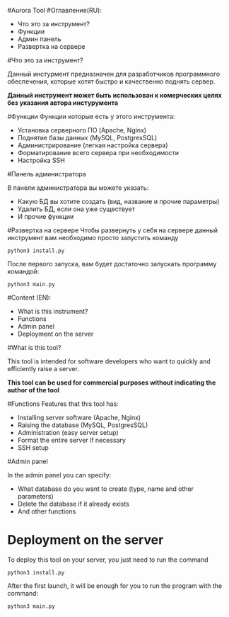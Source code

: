 #Aurora Tool
#Оглавление(RU): 

 - Что это за инструмент? 
 - Функции
 - Админ панель
 - Развертка на сервере

#Что это за инструмент?

Данный инстурмент предназначен для разработчиков программного обеспечения, которые хотят быстро и качественно поднять сервер.

**Данный инструмент может быть использован к комерческих целях без указания автора инстурумента**

#Функции
Функции которые есть у этого инструмента:

 - Установка серверного ПО (Apache, Nginx)
 - Поднятие базы данных (MySQL, PostgresSQL)
 - Администрирование (легкая настройка сервера)
 - Форматирование всего сервера при необходимости
 - Настройка SSH

#Панель администратора 

В панели администратора вы можете указать:
 - Какую БД вы хотите создать (вид, название и прочие параметры)
 - Удалить БД, если она уже существует
 - И прочие функции

#Развертка на сервере
Чтобы развернуть у себя на сервере данный инструмент вам необходимо просто запустить команду 

    python3 install.py

После первого запуска, вам будет достаточно запускать программу командой:

    python3 main.py

#Content (EN):


 - What is this instrument?
 - Functions
 - Admin panel
 - Deployment on the server

#What is this tool?

This tool is intended for software developers who want to quickly and efficiently raise a server.

**This tool can be used for commercial purposes without indicating the author of the tool**

#Functions
Features that this tool has:

 - Installing server software (Apache, Nginx)
 - Raising the database (MySQL, PostgresSQL)
 - Administration (easy server setup)
 - Format the entire server if necessary
 - SSH setup

#Admin panel

In the admin panel you can specify:
 - What database do you want to create (type, name and other parameters)
 - Delete the database if it already exists
 - And other functions

# Deployment on the server
To deploy this tool on your server, you just need to run the command

    python3 install.py

After the first launch, it will be enough for you to run the program with the command:

    python3 main.py
